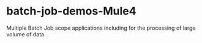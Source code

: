 # batch-job-demos-Mule4
Multiple Batch Job scope applications including for the processing of large volume of data.
